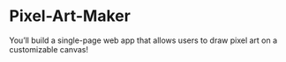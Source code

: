 # Pixel-Art-Maker
 You’ll build a single-page web app that allows users to draw pixel art on a customizable canvas!
